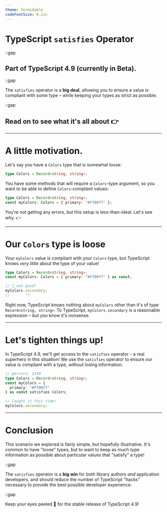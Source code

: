 ```yaml
---
theme: formidable
codeFontSize: 0.2in
---
```


# TypeScript `satisfies` Operator

::gap

## Part of TypeScript 4.9 (currently in Beta).

::gap

The `satisfies` operator is a **big deal**, allowing you to ensure a value is compliant with some type – while keeping your types as strict as possible.

::gap

## Read on to see what it's all about 👉

---

# A little motivation.

Let's say you have a `Colors` type that is somewhat loose:

```ts twoslash
type Colors = Record<string, string>;
```

You have some methods that will require a `Colors`-type argument, so you want to be able to define `Colors`-compliant values:

```ts twoslash
type Colors = Record<string, string>;
const myColors: Colors = { primary: "#ff00ff" };
```

You're not getting any errors, but this setup is less-than-ideal. Let's see why. 👉

---

# Our `Colors` type is **loose**

Your `myColors` value is compliant with your `Colors` type, but TypeScript knows *very little* about the type of your value!

```ts twoslash
type Colors = Record<string, string>;
const myColors: Colors = { primary: "#ff00ff" } as const;

// 🙈 not good!
myColors.secondary;
//       ^?
```

Right now, TypeScript knows nothing about `myColors` other than it's of type `Record<string, string>`. To TypeScript, `myColors.secondary` is a reasonable expression – but *you* know it's nonsense.

---

# Let's tighten things up!

In TypeScript 4.9, we'll get access to the `satisfies` operator – a real superhero in this situation! We use the `satisfies` operator to ensure our value is compliant with a type, without losing information.

```ts twoslash {4,7}
// @errors: 2339
type Colors = Record<string, string>;
const myColors = {
  primary: "#ff00ff"
} as const satisfies Colors;

// Caught it this time!
myColors.secondary;
```

---

# Conclusion

This scenario we explored is fairly simple, but hopefully illustrative. It's common to have "loose" types, but to want to keep as much type information as possible about particular values that "satisfy" a type!

::gap

The `satisfies` operator is a **big win** for both library authors _and_ application developers, and should reduce the number of TypeScript "hacks" necessary to provide the best possible developer experience.

::gap

Keep your eyes peeled 👀 for the stable release of TypeScript 4.9!
